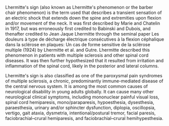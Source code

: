 Lhermitte's sign (also known as Lhermitte's phenomenon or the barber chair phenomenon) is the term used that describes a transient sensation of an electric shock that extends down the spine and extremities upon flexion and/or movement of the neck. It was first described by Marie and Chatelin in 1917, but was erroneously first credited to Babinski and Dubois, and thenafter credited to Jean Jaque Lhermitte through the seminal paper Les douleurs à type de décharge électrique consécutives à la flexion céphalique dans la sclérose en plaques: Un cas de forme sensitive de la sclérose multiple (1924) by Lhermitte et al. and Gutre. Lhermitte described this phenomenon in patients with multiple sclerosis and other spinal cord diseases. It was then further hypothesized that it resulted from irritation and inflammation of the spinal cord, likely in the posterior and lateral columns.

Lhermitte's sign is also classified as one of the paroxysmal pain syndromes of multiple sclerosis, a chronic, predominantly immune-mediated disease of the central nervous system. It is among the most common causes of neurological disability in young adults globally. It can cause many other neurological clinical symptoms, including mononuclear painful visual loss, spinal cord hemiparesis, mono/paraparesis, hypoesthesia, dysesthesia, paraesthesia, urinary and/or sphincter dysfunction, diplopia, oscillopsia, vertigo, gait ataxia, dysmetria, intentional/postural tremor, facial paresis, faciobrachial–crural hemiparesis, and faciobrachial–crural hemihypesthesia.